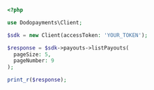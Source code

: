```php
<?php

use Dodopayments\Client;

$sdk = new Client(accessToken: 'YOUR_TOKEN');

$response = $sdk->payouts->listPayouts(
  pageSize: 5,
  pageNumber: 9
);

print_r($response);

```


<!-- This file was generated by liblab | https://liblab.com/ -->